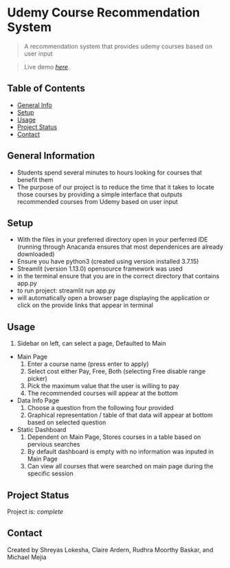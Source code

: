 # Udemy Course Recommendation System

> A recommendation system that provides udemy courses based on user input

> Live demo [_here_](https://drive.google.com/file/d/1f8J7du_kMKnd7VyjNMZFIWNVIIQ_Yqrh/view?usp=sharing).

## Table of Contents
* [General Info](#general-information)
* [Setup](#setup)
* [Usage](#usage)
* [Project Status](#project-status)
* [Contact](#contact)

## General Information
- Students spend several minutes to hours looking for courses that benefit them
- The purpose of our project is to reduce the time that it takes to locate those courses by providing a simple interface that outputs recommended courses from Udemy based on user input


## Setup
- With the files in your preferred directory open in your perferred IDE (running through Anacanda ensures that most dependenices are already downloaded)
- Ensure you have python3 (created using version installed 3.7.15)
- Streamlit (version 1.13.0) opensource framework was used
- in the terminal ensure that you are in the correct directory that contains app.py
- to run project: streamlit run app.py
- will automatically open a browser page displaying the application or click on the provide links that appear in terminal


## Usage
1. Sidebar on left, can select a page, Defaulted to Main
- Main Page
    1. Enter a course name (press enter to apply)
    2. Select cost either Pay, Free, Both (selecting Free disable range picker)
    3. Pick the maximum value that the user is willing to pay
    5. The recommended courses will appear at the bottom
- Data Info Page
    1. Choose a question from the following four provided
    2. Graphical representation / table of that data will appear at bottom based on selected question
- Static Dashboard
    1. Dependent on Main Page, Stores courses in a table based on pervious searches
    2. By default dashboard is empty with no information was inputed in Main Page
    3. Can view all courses that were searched on main page during the specific session


## Project Status
Project is: _complete_


## Contact
Created by Shreyas Lokesha, Claire Ardern, Rudhra Moorthy Baskar, and Michael Mejia

